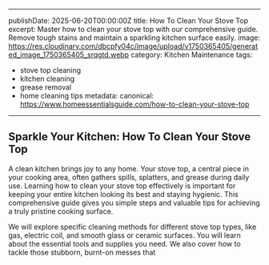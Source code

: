 
---
publishDate: 2025-06-20T00:00:00Z
title: How To Clean Your Stove Top
excerpt: Master how to clean your stove top with our comprehensive guide. Remove tough stains and maintain a sparkling kitchen surface easily.
image: https://res.cloudinary.com/dbcpfy04c/image/upload/v1750365405/generated_image_1750365405_srqgtd.webp
category: Kitchen Maintenance
tags:
  - stove top cleaning
  - kitchen cleaning
  - grease removal
  - home cleaning tips
metadata:
  canonical: https://www.homeessentialsguide.com/how-to-clean-your-stove-top
---

## Sparkle Your Kitchen: How To Clean Your Stove Top

A clean kitchen brings joy to any home. Your stove top, a central piece in your cooking area, often gathers spills, splatters, and grease during daily use. Learning how to clean your stove top effectively is important for keeping your entire kitchen looking its best and staying hygienic. This comprehensive guide gives you simple steps and valuable tips for achieving a truly pristine cooking surface.

We will explore specific cleaning methods for different stove top types, like gas, electric coil, and smooth glass or ceramic surfaces. You will learn about the essential tools and supplies you need. We also cover how to tackle those stubborn, burnt-on messes that